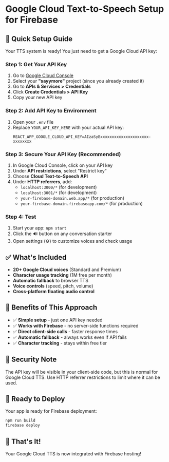 # Google Cloud Text-to-Speech Setup for Firebase

## 🚀 Quick Setup Guide

Your TTS system is ready! You just need to get a Google Cloud API key:

### Step 1: Get Your API Key

1. Go to [Google Cloud Console](https://console.cloud.google.com/)
2. Select your **"sayymore"** project (since you already created it)
3. Go to **APIs & Services > Credentials**
4. Click **Create Credentials > API Key**
5. Copy your new API key

### Step 2: Add API Key to Environment

1. Open your `.env` file
2. Replace `YOUR_API_KEY_HERE` with your actual API key:
   ```
   REACT_APP_GOOGLE_CLOUD_API_KEY=AIzaSyBxxxxxxxxxxxxxxxxxxxxx-xxxxxxxx
   ```

### Step 3: Secure Your API Key (Recommended)

1. In Google Cloud Console, click on your API key
2. Under **API restrictions**, select "Restrict key"
3. Choose **Cloud Text-to-Speech API**
4. Under **HTTP referrers**, add:
   - `localhost:3000/*` (for development)
   - `localhost:3001/*` (for development)
   - `your-firebase-domain.web.app/*` (for production)
   - `your-firebase-domain.firebaseapp.com/*` (for production)

### Step 4: Test

1. Start your app: `npm start`
2. Click the 🔊 button on any conversation starter
3. Open settings (⚙️) to customize voices and check usage

## ✅ What's Included

- **20+ Google Cloud voices** (Standard and Premium)
- **Character usage tracking** (1M free per month)
- **Automatic fallback** to browser TTS
- **Voice controls** (speed, pitch, volume)
- **Cross-platform floating audio control**

## 🎯 Benefits of This Approach

- ✅ **Simple setup** - just one API key needed
- ✅ **Works with Firebase** - no server-side functions required
- ✅ **Direct client-side calls** - faster response times
- ✅ **Automatic fallback** - always works even if API fails
- ✅ **Character tracking** - stays within free tier

## 🔐 Security Note

The API key will be visible in your client-side code, but this is normal for Google Cloud TTS. Use HTTP referrer restrictions to limit where it can be used.

## 🚀 Ready to Deploy

Your app is ready for Firebase deployment:
```bash
npm run build
firebase deploy
```

## 🎉 That's It!

Your Google Cloud TTS is now integrated with Firebase hosting! 